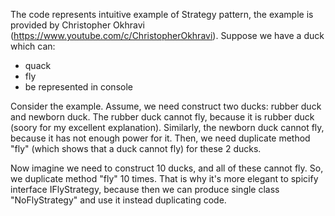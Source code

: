 The code represents intuitive example of Strategy pattern, the example is provided by Christopher Okhravi (https://www.youtube.com/c/ChristopherOkhravi).
Suppose we have a duck which can:
- quack
- fly
- be represented in console

Consider the example.
Assume, we need construct two ducks: rubber duck and newborn duck. 
The rubber duck cannot fly, because it is rubber duck (soory for my excellent explanation).
Similarly, the newborn duck cannot fly, because it has not enough power for it. 
Then, we need duplicate method "fly" (which shows that a duck cannot fly) for these 2 ducks. 

Now imagine we need to construct 10 ducks, and all of these cannot fly. So, we duplicate method "fly" 10 times. That is why it's more elegant to spicify interface 
IFlyStrategy, because then we can produce single class "NoFlyStrategy" and use it instead duplicating code.
